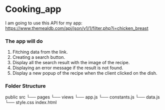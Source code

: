 # Cooking_app

I am going to use this API for my app: <https://www.themealdb.com/api/json/v1/1/filter.php?i=chicken_breast>

### The app will do

1. Fitching data from the link.
2. Creating a search button.
3. Display all the search result with the image of the recipe.
4. Displaying an error message if the result is not found.
5. Display a new popup of the recipe when the client clicked on the dish.

### Folder Structure
public
src
└── pages
└── views
└── app.js
└── constants.js
└── data.js
└── style.css
index.html
